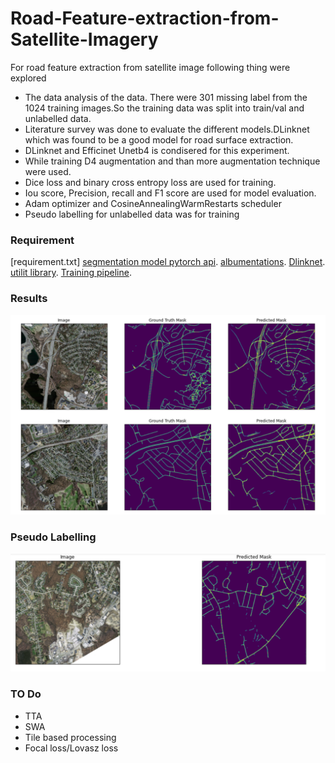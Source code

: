 # Road-Feature-extraction-from-Satellite-Imagery

For road feature extraction from satellite image following thing were explored
  - The data analysis of the data. There were 301 missing label from the 1024 training images.So the training data was split into train/val and unlabelled data. 
  - Literature survey was done to evaluate the different models.DLinknet which was found to be a good model for road surface extraction. 
  - DLinknet and Efficinet Unetb4 is condisered for this experiment. 
  - While training D4 augmentation and than more augmentation technique were used. 
  - Dice loss and binary cross entropy loss are used for training. 
  - Iou score, Precision, recall and F1 score are used for model evaluation. 
  - Adam optimizer and CosineAnnealingWarmRestarts scheduler 
  - Pseudo labelling for unlabelled data was for training


### Requirement
[requirement.txt]
[segmentation model pytorch api](https://github.com/qubvel/segmentation_models.pytorch).
[albumentations](https://github.com/albumentations-team/albumentations).
[Dlinknet](https://github.com/zlkanata/DeepGlobe-Road-Extraction-Challenge).
[utilit library](https://github.com/BloodAxe/pytorch-toolbelt).
[Training pipeline](https://github.com/catalyst-team/catalyst).


### Results
![Alt text](Output.PNG?raw=true "Inference")

### Pseudo Labelling
![Alt text](PseudoLabelled.PNG?raw=true "Inference")

### TO Do
- TTA 
- SWA
- Tile based processing
- Focal loss/Lovasz loss
